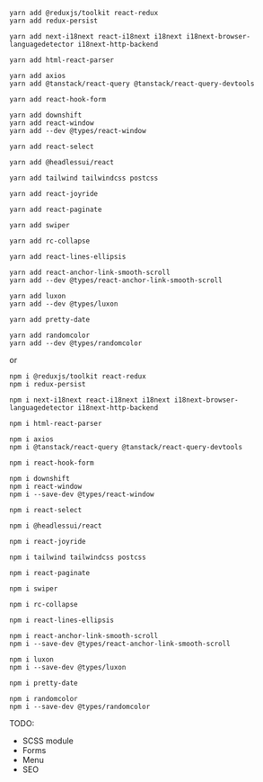     yarn add @reduxjs/toolkit react-redux
    yarn add redux-persist

    yarn add next-i18next react-i18next i18next i18next-browser-languagedetector i18next-http-backend

    yarn add html-react-parser

    yarn add axios
    yarn add @tanstack/react-query @tanstack/react-query-devtools

    yarn add react-hook-form

    yarn add downshift
    yarn add react-window
    yarn add --dev @types/react-window

    yarn add react-select

    yarn add @headlessui/react

    yarn add tailwind tailwindcss postcss

    yarn add react-joyride

    yarn add react-paginate

    yarn add swiper

    yarn add rc-collapse

    yarn add react-lines-ellipsis

    yarn add react-anchor-link-smooth-scroll
    yarn add --dev @types/react-anchor-link-smooth-scroll

    yarn add luxon
    yarn add --dev @types/luxon

    yarn add pretty-date

    yarn add randomcolor
    yarn add --dev @types/randomcolor

or

    npm i @reduxjs/toolkit react-redux
    npm i redux-persist

    npm i next-i18next react-i18next i18next i18next-browser-languagedetector i18next-http-backend

    npm i html-react-parser

    npm i axios
    npm i @tanstack/react-query @tanstack/react-query-devtools

    npm i react-hook-form

    npm i downshift
    npm i react-window
    npm i --save-dev @types/react-window

    npm i react-select

    npm i @headlessui/react

    npm i react-joyride

    npm i tailwind tailwindcss postcss

    npm i react-paginate

    npm i swiper

    npm i rc-collapse

    npm i react-lines-ellipsis

    npm i react-anchor-link-smooth-scroll
    npm i --save-dev @types/react-anchor-link-smooth-scroll

    npm i luxon
    npm i --save-dev @types/luxon

    npm i pretty-date

    npm i randomcolor
    npm i --save-dev @types/randomcolor

TODO:

- SCSS module
- Forms
- Menu
- SEO
